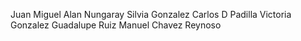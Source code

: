 Juan Miguel 
Alan Nungaray 
Silvia Gonzalez 
Carlos  D Padilla 
Victoria Gonzalez 
Guadalupe Ruiz 
Manuel Chavez Reynoso